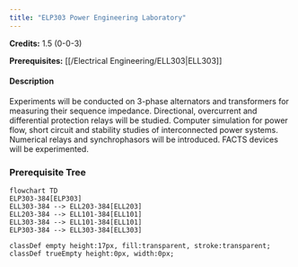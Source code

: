```yaml
---
title: "ELP303 Power Engineering Laboratory"
---
```

**Credits:** 1.5 (0-0-3)

**Prerequisites:** [[/Electrical Engineering/ELL303|ELL303]]

#### Description
Experiments will be conducted on 3-phase alternators and transformers for measuring their sequence impedance. Directional, overcurrent and differential protection relays will be studied. Computer simulation for power flow, short circuit and stability studies of interconnected power systems. Numerical relays and synchrophasors will be introduced. FACTS devices will be experimented.

### Prerequisite Tree

```mermaid
flowchart TD
ELP303-384[ELP303]
ELL303-384 --> ELL203-384[ELL203]
ELL203-384 --> ELL101-384[ELL101]
ELL303-384 --> ELL101-384[ELL101]
ELP303-384 --> ELL303-384[ELL303]

classDef empty height:17px, fill:transparent, stroke:transparent;
classDef trueEmpty height:0px, width:0px;
```